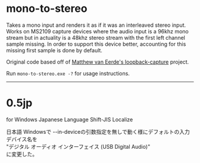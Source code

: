 # mono-to-stereo

Takes a mono input and renders it as if it was an interleaved stereo input. Works on MS2109 capture
devices where the audio input is a 96khz mono stream but in actuality is a 48khz stereo stream with
the first left channel sample missing. In order to support this device better, accounting for this
missing first sample is done by default.

Original code based off of [Matthew van Eerde's loopback-capture](https://github.com/mvaneerde/blog/tree/master/loopback-capture)
project.

Run `mono-to-stereo.exe -?` for usage instructions.

---
# 0.5jp
for Windows Japanese Language Shift-JIS Localize  
  
日本語 Windowsで --in-deviceの引数指定を無しで動く様にデフォルトの入力デバイス名を  
"デジタル オーディオ インターフェイス (USB Digital Audio)"  
に変更した。
